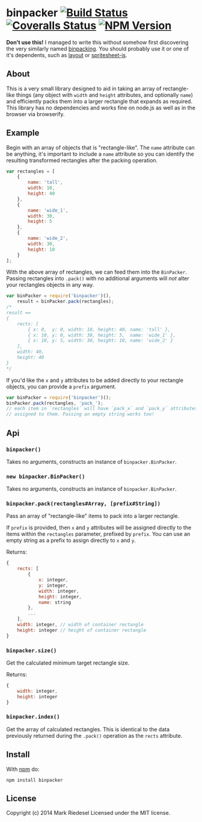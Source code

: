 
# binpacker [![Build Status][travis-image]][travis-url] [![Coveralls Status][coveralls-image]][coveralls-url] [![NPM Version][npm-image]][npm-url]

**Don't use this!** I managed to write this without somehow first discovering the very similarly named [binpacking](https://github.com/jsmarkus/node-bin-packing). You should probably use it or one of it's dependents, such as [layout](https://github.com/twolfson/layout) or [spritesheet-js](https://github.com/twolfson/layout).

## About

This is a very small library designed to aid in taking an array of
rectangle-like things (any object with `width` and `height` attributes,
and optionally `name`) and efficiently packs them into a larger rectangle
that expands as required. This library has no dependencies and works fine
on node.js as well as in the browser via browserify.

## Example

Begin with an array of objects that is "rectangle-like". The `name` attribute
can be anything, it's important to include a `name` attribute so you can
identify the resulting transformed rectangles after the packing operation.

```js
var rectangles = [
	{
		name: 'tall',
		width: 10,
		height: 40
	},
	{
		name: 'wide_1',
		width: 30,
		height: 5
	},
	{
		name: 'wide_2',
		width: 30,
		height: 10
	}
];
```

With the above array of rectangles, we can feed them into the `BinPacker`.
Passing rectangles into `.pack()` with no additional arguments will *not*
alter your rectangles objects in any way.

```js
var binPacker = require('binpacker')(),
	result = binPacker.pack(rectangles);
/*
result ==
{
	rects: [
		{ x: 0,  y: 0, width: 10, height: 40, name: 'tall' },
		{ x: 10, y: 0, width: 30, height: 5,  name: 'wide_1' },
		{ x: 10, y: 5, width: 30, height: 10, name: 'wide_2' }
	],
	width: 40,
	height: 40
}
*/
```

If you'd like the `x` and `y` attributes to be added directly to your
rectangle objects, you can provide a `prefix` argument.

```js
var binPacker = require('binpacker')();
binPacker.pack(rectangles, 'pack_');
// each item in `rectangles` will have `pack_x` and `pack_y` attributes
// assigned to them. Passing an empty string works too!
```

## Api

### `binpacker()`
Takes no arguments, constructs an instance of `binpacker.BinPacker`.

### `new binpacker.BinPacker()`
Takes no arguments, constructs an instance of `binpacker.BinPacker`.

### `binpacker.pack(rectangles#Array, [prefix#String])`
Pass an array of "rectangle-like" items to pack into a larger rectangle.

If `prefix` is provided, then `x` and `y` attributes will be assigned
directly to the items within the `rectangles` parameter, prefixed by `prefix`.
You can use an empty string as a prefix to assign directly to `x` and `y`.

Returns:
```js
{
	rects: [
		{
			x: integer,
			y: integer,
			width: integer,
			height: integer,
			name: string
		},
		...
	],
	width: integer, // width of container rectangle
	height: integer // height of container rectangle
}
```

### `binpacker.size()`

Get the calculated minimum target rectangle size.

Returns:
```js
{
	width: integer,
	height: integer
}
```

### `binpacker.index()`

Get the array of calculated rectangles. This is identical to the data previously
returned during the `.pack()` operation as the `rects` attribute.


## Install

With [npm](http://npmjs.org) do:

```
npm install binpacker
```

## License
Copyright (c) 2014 Mark Riedesel
Licensed under the MIT license.


[travis-url]: https://travis-ci.org/Klowner/node-binpacker
[travis-image]: http://img.shields.io/travis/Klowner/node-binpacker.svg?style=flat
[coveralls-url]: https://coveralls.io/r/Klowner/node-binpacker
[coveralls-image]: https://img.shields.io/coveralls/Klowner/node-binpacker.svg?style=flat
[npm-url]: https://www.npmjs.org/package/binpacker 
[npm-image]: http://img.shields.io/npm/v/binpacker.svg?style=flat
